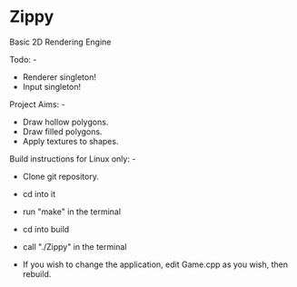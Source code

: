 # Zippy
Basic 2D Rendering Engine

Todo: -
 - Renderer singleton!
 - Input singleton!

Project Aims: -
 - Draw hollow polygons.
 - Draw filled polygons.
 - Apply textures to shapes.

Build instructions for Linux only: - 
 - Clone git repository.
 - cd into it
 - run "make" in the terminal
 - cd into build
 - call "./Zippy" in the terminal

 - If you wish to change the application, edit Game.cpp as you wish, then rebuild.